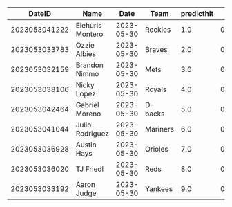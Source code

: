 DateID         |  Name              |  Date        |  Team      |  predicthit  |  predicthitproba     |  hitbool  |  Last7DaysAVG  |  Last15DaysAVG  |  Last30DaysAVG
---------------|--------------------|--------------|------------|--------------|----------------------|-----------|----------------|-----------------|---------------
2023053041222  |  Elehuris Montero  |  2023-05-30  |  Rockies   |  1.0         |  0.6288301231096878  |  False    |  0.0           |  0.0            |  0.0
2023053033783  |  Ozzie Albies      |  2023-05-30  |  Braves    |  2.0         |  0.6202442762569672  |  False    |  0.28          |  0.24           |  0.257
2023053032159  |  Brandon Nimmo     |  2023-05-30  |  Mets      |  3.0         |  0.6166498265688782  |  False    |  0.417         |  0.268          |  0.286
2023053038106  |  Nicky Lopez       |  2023-05-30  |  Royals    |  4.0         |  0.6010554585040269  |  False    |  0.714         |  0.6            |  0.6
2023053042464  |  Gabriel Moreno    |  2023-05-30  |  D-backs   |  5.0         |  0.6001613593712238  |  False    |  0.25          |  0.219          |  0.303
2023053041044  |  Julio Rodriguez   |  2023-05-30  |  Mariners  |  6.0         |  0.5998059590645274  |  False    |  0.433         |  0.333          |  0.255
2023053036928  |  Austin Hays       |  2023-05-30  |  Orioles   |  7.0         |  0.5985879296024423  |  False    |  0.333         |  0.327          |  0.31
2023053036020  |  TJ Friedl         |  2023-05-30  |  Reds      |  8.0         |  0.5981870264656467  |  False    |  0.571         |  0.571          |  0.404
2023053033192  |  Aaron Judge       |  2023-05-30  |  Yankees   |  9.0         |  0.5980326706795925  |  False    |  0.32          |  0.404          |  0.357
